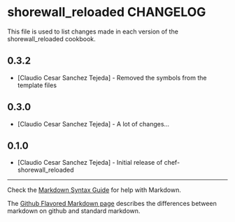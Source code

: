 shorewall_reloaded CHANGELOG
=======================

This file is used to list changes made in each version of the shorewall_reloaded cookbook.

0.3.2
-----
- [Claudio Cesar Sanchez Tejeda] - Removed the symbols from the template files

0.3.0
-----
- [Claudio Cesar Sanchez Tejeda] - A lot of changes...

0.1.0
-----
- [Claudio Cesar Sanchez Tejeda] - Initial release of chef-shorewall_reloaded

- - -
Check the [Markdown Syntax Guide](http://daringfireball.net/projects/markdown/syntax) for help with Markdown.

The [Github Flavored Markdown page](http://github.github.com/github-flavored-markdown/) describes the differences between markdown on github and standard markdown.

